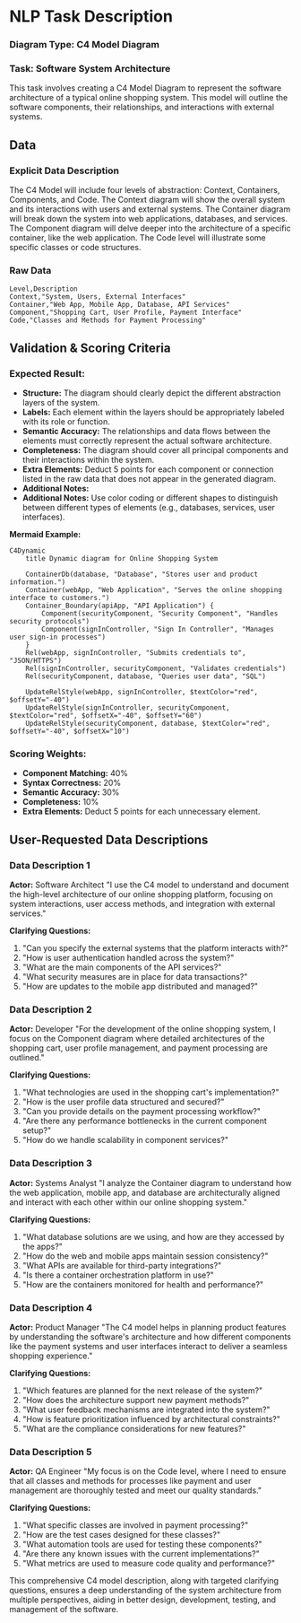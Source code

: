 # NLP Task Description

### Diagram Type: C4 Model Diagram
### Task: Software System Architecture
This task involves creating a C4 Model Diagram to represent the software architecture of a typical online shopping system. This model will outline the software components, their relationships, and interactions with external systems.

## Data
### Explicit Data Description
The C4 Model will include four levels of abstraction: Context, Containers, Components, and Code. The Context diagram will show the overall system and its interactions with users and external systems. The Container diagram will break down the system into web applications, databases, and services. The Component diagram will delve deeper into the architecture of a specific container, like the web application. The Code level will illustrate some specific classes or code structures.

### Raw Data

```csv
Level,Description
Context,"System, Users, External Interfaces"
Container,"Web App, Mobile App, Database, API Services"
Component,"Shopping Cart, User Profile, Payment Interface"
Code,"Classes and Methods for Payment Processing"
```

## Validation & Scoring Criteria

### Expected Result:
- **Structure:** The diagram should clearly depict the different abstraction layers of the system.
- **Labels:** Each element within the layers should be appropriately labeled with its role or function.
- **Semantic Accuracy:** The relationships and data flows between the elements must correctly represent the actual software architecture.
- **Completeness:** The diagram should cover all principal components and their
  interactions within the system.
- **Extra Elements:** Deduct 5 points for each component or connection listed
  in the raw data that does not appear in the generated diagram.
- **Additional Notes:**
- **Additional Notes:** Use color coding or different shapes to distinguish between different types of elements (e.g., databases, services, user interfaces).

**Mermaid Example:**

```mermaid
C4Dynamic
    title Dynamic diagram for Online Shopping System

    ContainerDb(database, "Database", "Stores user and product information.")
    Container(webApp, "Web Application", "Serves the online shopping interface to customers.")
    Container_Boundary(apiApp, "API Application") {
        Component(securityComponent, "Security Component", "Handles security protocols")
        Component(signInController, "Sign In Controller", "Manages user sign-in processes")
    }
    Rel(webApp, signInController, "Submits credentials to", "JSON/HTTPS")
    Rel(signInController, securityComponent, "Validates credentials")
    Rel(securityComponent, database, "Queries user data", "SQL")

    UpdateRelStyle(webApp, signInController, $textColor="red", $offsetY="-40")
    UpdateRelStyle(signInController, securityComponent, $textColor="red", $offsetX="-40", $offsetY="60")
    UpdateRelStyle(securityComponent, database, $textColor="red", $offsetY="-40", $offsetX="10")
```

### Scoring Weights:
- **Component Matching:** 40%
- **Syntax Correctness:** 20%
- **Semantic Accuracy:** 30%
- **Completeness:** 10%
- **Extra Elements:** Deduct 5 points for each unnecessary element.

## User-Requested Data Descriptions

### Data Description 1
**Actor:** Software Architect
"I use the C4 model to understand and document the high-level architecture of our online shopping platform, focusing on system interactions, user access methods, and integration with external services."

**Clarifying Questions:**
1. "Can you specify the external systems that the platform interacts with?"
2. "How is user authentication handled across the system?"
3. "What are the main components of the API services?"
4. "What security measures are in place for data transactions?"
5. "How are updates to the mobile app distributed and managed?"

### Data Description 2
**Actor:** Developer
"For the development of the online shopping system, I focus on the Component diagram where detailed architectures of the shopping cart, user profile management, and payment processing are outlined."

**Clarifying Questions:**
1. "What technologies are used in the shopping cart's implementation?"
2. "How is the user profile data structured and secured?"
3. "Can you provide details on the payment processing workflow?"
4. "Are there any performance bottlenecks in the current component setup?"
5. "How do we handle scalability in component services?"

### Data Description 3
**Actor:** Systems Analyst
"I analyze the Container diagram to understand how the web application, mobile app, and database are architecturally aligned and interact with each other within our online shopping system."

**Clarifying Questions:**
1. "What database solutions are we using, and how are they accessed by the apps?"
2. "How do the web and mobile apps maintain session consistency?"
3. "What APIs are available for third-party integrations?"
4. "Is there a container orchestration platform in use?"
5. "How are the containers monitored for health and performance?"

### Data Description 4
**Actor:** Product Manager
"The C4 model helps in planning product features by understanding the software's architecture and how different components like the payment systems and user interfaces interact to deliver a seamless shopping experience."

**Clarifying Questions:**
1. "Which features are planned for the next release of the system?"
2. "How does the architecture support new payment methods?"
3. "What user feedback mechanisms are integrated into the system?"
4. "How is feature prioritization influenced by architectural constraints?"
5. "What are the compliance considerations for new features?"

### Data Description 5
**Actor:** QA Engineer
"My focus is on the Code level, where I need to ensure that all classes and methods for processes like payment and user management are thoroughly tested and meet our quality standards."

**Clarifying Questions:**
1. "What specific classes are involved in payment processing?"
2. "How are the test cases designed for these classes?"
3. "What automation tools are used for testing these components?"
4. "Are there any known issues with the current implementations?"
5. "What metrics are used to measure code quality and performance?"

This comprehensive C4 model description, along with targeted clarifying questions, ensures a deep understanding of the system architecture from multiple perspectives, aiding in better design, development, testing, and management of the software.
